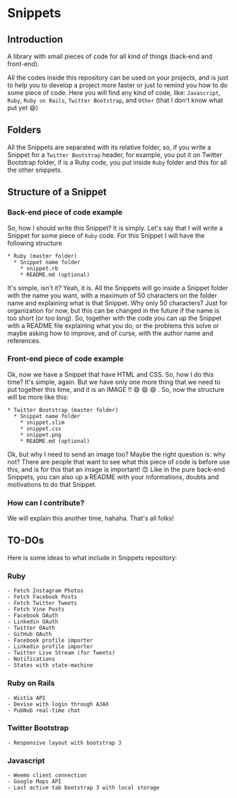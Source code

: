 # Snippets

## Introduction

A library with small pieces of code for all kind of things (back-end and front-end).

All the codes inside this repository can be used on your projects, and is just to help you to develop a project more faster or just to remind you how to do some piece of code. Here you will find any kind of code, like: ```Javascript```, ```Ruby```, ```Ruby on Rails```, ```Twitter Bootstrap```, and ```Other``` (that I don't know what put yet :laughing:)

## Folders

All the Snippets are separated with its relative folder, so, if you write a Snippet for a `Twitter Bootstrap` header, for example, you put it on Twitter Bootstrap folder, if is a Ruby code, you put inside `Ruby` folder and this for all the other snippets.

## Structure of a Snippet

### Back-end piece of code example

So, how I should write this Snippet? It is simply. Let's say that I will write a Snippet for some piece of `Ruby` code. For this Snippet I will have the following structure 

```
* Ruby (master folder)
  * Snippet name folder
    * snippet.rb
    * README.md (optional)
```
  
It's simple, isn't it? Yeah, it is. All the Snippets will go inside a Snippet folder with the name you want, with a maximum of 50 characters on the folder name and explaining what is that Snippet. Why only 50 characters? Just for organization for now, but this can be changed in the future if the name is too short (or too long). So, together with the code you can up the Snippet with a README file explaining what you do, or the problems this solve or maybe asking how to improve, and of curse, with the author name and references. 

### Front-end piece of code example

Ok, now we have a Snippet that have HTML and CSS. So, how I do this time? It's simple, again. But we have only one more thing that we need to put together this time, and it is an IMAGE !! :smile: :smile: :smile: . So, now the structure will be more like this:

```
* Twitter Bootstrap (master folder)
  * Snippet name folder
    * snippet.slim
    * snippet.css
    * snippet.png
    * README.md (optional)
```

Ok, but why I need to send an image too? Maybe the right question is: why not? There are people that want to see what this piece of code is before use this, and is for this that an image is important! :blush:
Like in the pure back-end Snippets, you can also up a README with your informations, doubts and motivations to do that Snippet.

### How can I contribute?

We will explain this another time, hahaha. That's all folks!

## TO-DOs

Here is some ideas to what include in Snippets repository:

### Ruby
```
- Fetch Instagram Photos
- Fetch Facebook Posts
- Fetch Twitter Tweets
- Fetch Vine Posts
- Facebook OAuth
- Linkedin OAuth
- Twitter OAuth
- GitHub OAuth
- Facebook profile importer
- Linkedin profile importer
- Twitter Live Stream (for Tweets)
- Notifications
- States with state-machine
```

### Ruby on Rails
```
- Wistia API
- Devise with login through AJAX
- PubNub real-time chat
```

### Twitter Bootstrap
```
- Responsive layout with bootstrap 3
```

### Javascript
```
- Weemo client connection
- Google Maps API
- Last active tab bootstrap 3 with local storage
```
